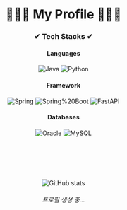 <div align="center"> <H1>🤷🏻‍♂️ My Profile 🤷🏻‍♂️</H1><H3>✔ Tech Stacks ✔</H3>
<h4>Languages</h4>

![Java](https://img.shields.io/badge/Java-007396.svg?&style=for-the-badge&logo=Java&logoColor=white)
![Python](https://img.shields.io/badge/Python-3776AB.svg?&style=for-the-badge&logo=Python&logoColor=white)


<h4>Framework</h4>

![Spring](https://img.shields.io/badge/Spring-6DB33F.svg?&style=for-the-badge&logo=Spring&logoColor=white)
![Spring%20Boot](https://img.shields.io/badge/Spring%20Boot-6DB33F.svg?&style=for-the-badge&logo=Spring%20Boot&logoColor=white)
![FastAPI](https://img.shields.io/badge/FastAPI-009688.svg?&style=for-the-badge&logo=FastAPI&logoColor=white)

<h4>Databases</h4>

![Oracle](https://img.shields.io/badge/Oracle-F80000.svg?&style=for-the-badge&logo=Oracle&logoColor=white)
![MySQL](https://img.shields.io/badge/MySQL-4479A1.svg?&style=for-the-badge&logo=MySQL&logoColor=white)

<br><br>
<!-- START_SECTION:waka-->
<!-- END_SECTION:waka-->

<br><br>
![GitHub stats](https://github-readme-stats.vercel.app/api?username=junki1912)

<h6>프로필 생성 중...</h6>
